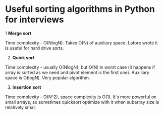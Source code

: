 # Useful sorting algorithms in Python for interviews

1 **Merge sort**

Time complexity - O(NlogN). Takes O(N) of auxiliary space.
Lafore wrote it is useful for hard drive sorts. 

2. **Quick sort**

Time complexity - usually O(NlogN), but O(N) in worst case (it happens if array is sorted as we need and pivot element is the first one). Auxiliary space is O(logN). Very popular algorithm. 

3. **Insertion sort**

Time complexity - O(N^2), space complexity is O(1). It's more powerful on small arrays, so sometimes quicksort optimize with it when subarray size is relatively small.


